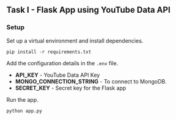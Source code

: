 ## Task I - Flask App using YouTube Data API

### Setup
Set up a virtual environment and install dependencies.
```
pip install -r requirements.txt
```

Add the configuration details in the  `.env` file. 
* <b>API_KEY</b> - YouTube Data API Key
* <b>MONGO_CONNECTION_STRING</b> - To connect to MongoDB. 
* <b>SECRET_KEY</b> - Secret key for the Flask app

Run the app.
```
python app.py
```
